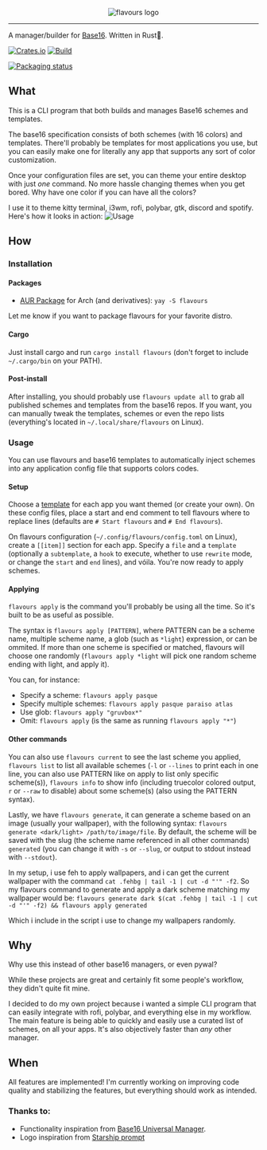 <p align="center">
  <img src="https://raw.githubusercontent.com/Misterio77/flavours/master/logo.svg" alt="flavours logo"/>
</p>

---

A manager/builder for [Base16](https://github.com/chriskempson/base16). Written in Rust🦀.

[![Crates.io](https://img.shields.io/crates/v/flavours.svg)](https://crates.io/crates/flavours)
[![Build](https://github.com/misterio77/flavours/workflows/Rust/badge.svg)](https://github.com/misterio77/flavours/actions?query=workflow%3ARust)

[![Packaging status](https://repology.org/badge/vertical-allrepos/flavours.svg)](https://repology.org/project/flavours/versions)


## What
This is a CLI program that both builds and manages Base16 schemes and templates.

The base16 specification consists of both schemes (with 16 colors) and templates. There'll probably be templates for most applications you use, but you can easily make one for literally any app that supports any sort of color customization.

Once your configuration files are set, you can theme your entire desktop with just *one* command. No more hassle changing themes when you get bored.
Why have one color if you can have all the colors?

I use it to theme kitty terminal, i3wm, rofi, polybar, gtk, discord and spotify. Here's how it looks in action:
![Usage](http://u.cubeupload.com/Misterio77x/flavours202009191033.gif)

## How

### Installation

#### Packages
- [AUR Package](https://aur.archlinux.org/packages/flavours/) for Arch (and derivatives):
`yay -S flavours`

Let me know if you want to package flavours for your favorite distro.

#### Cargo
Just install cargo and run `cargo install flavours` (don't forget to include `~/.cargo/bin` on your PATH).

#### Post-install
After installing, you should probably use `flavours update all` to grab all published schemes and templates from the base16 repos. If you want, you can manually tweak the templates, schemes or even the repo lists (everything's located in `~/.local/share/flavours` on Linux).

### Usage
You can use flavours and base16 templates to automatically inject schemes into any application config file that supports colors codes.

#### Setup
Choose a [template](https://github.com/chriskempson/base16#template-repositories) for each app you want themed (or create your own).
On these config files, place a start and end comment to tell flavours where to replace lines (defaults are `# Start flavours` and `# End flavours`).

On flavours configuration (`~/.config/flavours/config.toml` on Linux), create a `[[item]]` section for each app. Specify a `file` and a `template` (optionally a `subtemplate`, a `hook` to execute, whether to use `rewrite` mode, or change the `start` and `end` lines), and vóila. You're now ready to apply schemes.

#### Applying
`flavours apply` is the command you'll probably be using all the time. So it's built to be as useful as possible.

The syntax is `flavours apply [PATTERN]`, where PATTERN can be a scheme name, multiple scheme name, a glob (such as `*light`) expression, or can be ommited.
If more than one scheme is specified or matched, flavours will choose one randomly (`flavours apply *light` will pick one random scheme ending with light, and apply it).

You can, for instance:
- Specify a scheme: `flavours apply pasque`
- Specify multiple schemes: `flavours apply pasque paraiso atlas`
- Use glob: `flavours apply "gruvbox*"`
- Omit: `flavours apply` (is the same as running `flavours apply "*"`)

#### Other commands
You can also use `flavours current` to see the last scheme you applied, `flavours list` to list all available schemes (`-l` or `--lines` to print each in one line, you can also use PATTERN like on apply to list only specific scheme(s)), `flavours info` to show info (including truecolor colored output, `r` or `--raw` to disable) about some scheme(s) (also using the PATTERN syntax).

Lastly, we have `flavours generate`, it can generate a scheme based on an image (usually your wallpaper), with the following syntax: `flavours generate <dark/light> /path/to/image/file`. By default, the scheme will be saved with the slug (the scheme name referenced in all other commands) `generated` (you can change it with `-s` or `--slug`, or output to stdout instead with `--stdout`).

In my setup, i use feh to apply wallpapers, and i can get the current wallpaper with the command `cat .fehbg | tail -1 | cut -d "'" -f2`. So my flavours command to generate and apply a dark scheme matching my wallpaper would be:
`flavours generate dark $(cat .fehbg | tail -1 | cut -d "'" -f2) && flavours apply generated`

Which i include in the script i use to change my wallpapers randomly.

## Why
Why use this instead of other base16 managers, or even pywal?

While these projects are great and certainly fit some people's workflow, they didn't quite fit mine.

I decided to do my own project because i wanted a simple CLI program that can easily integrate with rofi, polybar, and everything else in my workflow. The main feature is being able to quickly and easily use a curated list of schemes, on all your apps. It's also objectively faster than _any_ other manager.

## When
All features are implemented! I'm currently working on improving code quality and stabilizing the features, but everything should work as intended.

### Thanks to:
- Functionality inspiration from [Base16 Universal Manager](https://github.com/pinpox/base16-universal-manager).
- Logo inspiration from [Starship prompt](https://starship.rs)
